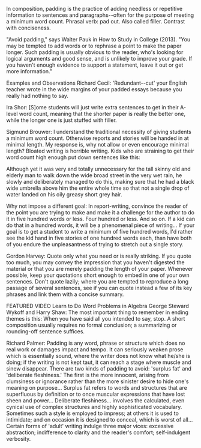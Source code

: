In composition, padding is the practice of adding needless or repetitive information to sentences and paragraphs--often for the purpose of meeting a minimum word count. Phrasal verb: pad out. Also called filler. Contrast with conciseness.


"Avoid padding," says Walter Pauk in How to Study in College (2013). "You may be tempted to add words or to rephrase a point to make the paper longer. Such padding is usually obvious to the reader, who's looking for logical arguments and good sense, and is unlikely to improve your grade. If you haven't enough evidence to support a statement, leave it out or get more information."

Examples and Observations
Richard Cecil: 'Redundant--cut' your English teacher wrote
in the wide margins of your padded essays
because you really had nothing to say.

Ira Shor: [S]ome students will just write extra sentences to get in their A-level word count, meaning that the shorter paper is really the better one, while the longer one is just stuffed with filler.

Sigmund Brouwer: I understand the traditional necessity of giving students a minimum word count. Otherwise reports and stories will be handed in at minimal length. My response is, why not allow or even encourage minimal length? Bloated writing is horrible writing. Kids who are straining to get their word count high enough put down sentences like this:

Although yet it was very and totally unnecessary for the tall skinny old and elderly man to walk down the wide broad street in the very wet rain, he slowly and deliberately managed to do this, making sure that he had a black wide umbrella above him the entire whole time so that not a single drop of water landed on his oily greasy short grey hair.

Why not impose a different goal: In report-writing, convince the reader of the point you are trying to make and make it a challenge for the author to do it in five hundred words or less. Four hundred or less. And so on. If a kid can do that in a hundred words, it will be a phenomenal piece of writing... If your goal is to get a student to write a minimum of five hundred words, I'd rather see the kid hand in five stories of one hundred words each, than have both of you endure the unpleasantness of trying to stretch out a single story.

Gordon Harvey: Quote only what you need or is really striking. If you quote too much, you may convey the impression that you haven't digested the material or that you are merely padding the length of your paper. Whenever possible, keep your quotations short enough to embed in one of your own sentences. Don't quote lazily; where you are tempted to reproduce a long passage of several sentences, see if you can quote instead a few of its key phrases and link them with a concise summary.

FEATURED VIDEO
Learn to Do Word Problems in Algebra
George Steward Wykoff and Harry Shaw: The most important thing to remember in ending themes is this: When you have said all you intended to say, stop. A short composition usually requires no formal conclusion; a summarizing or rounding-off sentence suffices.

Richard Palmer: Padding is any word, phrase or structure which does no real work or damages impact and tempo. It can seriously weaken prose which is essentially sound, where the writer does not know what he/she is doing; if the writing is not kept taut, it can reach a stage where muscle and sinew disappear. There are two kinds of padding to avoid: 'surplus fat' and 'deliberate fleshiness.' The first is the more innocent, arising from clumsiness or ignorance rather than the more sinister desire to hide one's meaning on purpose... Surplus fat refers to words and structures that are superfluous by definition or to once muscular expressions that have lost sheen and power... Deliberate fleshiness... involves the calculated, even cynical use of complex structures and highly sophisticated vocabulary. Sometimes such a style is employed to impress; at others it is used to intimidate; and on occasion it is designed to conceal, which is worst of all... Certain forms of 'adult' writing indulge three major vices: excessive abstraction; indifference to clarity and the reader's comfort; self-indulgent verbosity.
